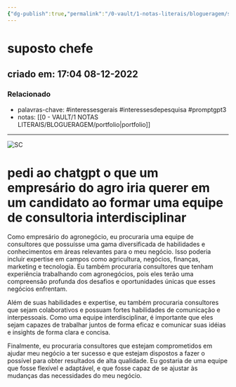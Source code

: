 ```yaml
---
{"dg-publish":true,"permalink":"/0-vault/1-notas-literais/blogueragem/suposto-chefe/","tags":["interessesgerais","interessesdepesquisa","promptgpt3"],"dgHomeLink":true,"dgShowLocalGraph":true,"dgShowFileTree":true,"dgEnableSearch":true}
---
```


# suposto chefe
## criado em: 17:04 08-12-2022

### Relacionado
- palavras-chave: #interessesgerais  #interessesdepesquisa #promptgpt3  
- notas: [[0 - VAULT/1 NOTAS LITERAIS/BLOGUERAGEM/portfolio\|portfolio]]
---
![SC](https://i.postimg.cc/pV4Mqsp9/a-successful-agribusiness-entrepreneur-standing-in-front-of-a-field-of-crops-looking-confident-and.png)

# pedi ao chatgpt o que um empresário do agro iria querer em um candidato ao formar uma equipe de consultoria interdisciplinar

Como empresário do agronegócio, eu procuraria uma equipe de consultores que possuísse uma gama diversificada de habilidades e conhecimentos em áreas relevantes para o meu negócio. Isso poderia incluir expertise em campos como agricultura, negócios, finanças, marketing e tecnologia. Eu também procuraria consultores que tenham experiência trabalhando com agronegócios, pois eles terão uma compreensão profunda dos desafios e oportunidades únicas que esses negócios enfrentam.

Além de suas habilidades e expertise, eu também procuraria consultores que sejam colaborativos e possuam fortes habilidades de comunicação e interpessoais. Como uma equipe interdisciplinar, é importante que eles sejam capazes de trabalhar juntos de forma eficaz e comunicar suas idéias e insights de forma clara e concisa.

Finalmente, eu procuraria consultores que estejam comprometidos em ajudar meu negócio a ter sucesso e que estejam dispostos a fazer o possível para obter resultados de alta qualidade. Eu gostaria de uma equipe que fosse flexível e adaptável, e que fosse capaz de se ajustar às mudanças das necessidades do meu negócio.